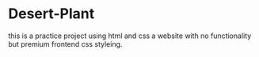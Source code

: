 # Desert-Plant
this is a practice project using html and css a website with no functionality but premium frontend css styleing.
